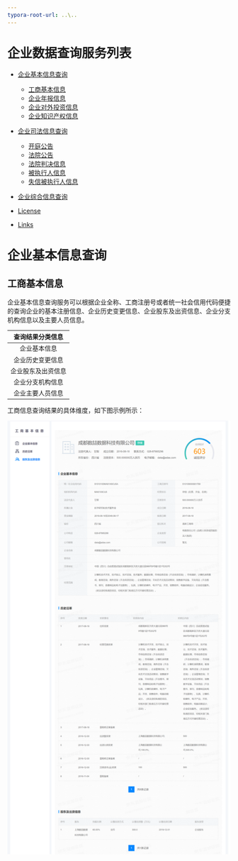 ```yaml
---
typora-root-url: ..\..
---
```


# 企业数据查询服务列表

- [企业基本信息查询](#企业基本信息查询)

    - [工商基本信息](#工商基本信息)
    - [企业年报信息](#企业年报信息)
    - [企业对外投资信息](#)
    - [企业知识产权信息](#)

- [企业司法信息查询](#typo3-setup)

    - [开庭公告](#extension)
    - [法院公告](#database)
    - [法院判决信息](#database)
    - [被执行人信息](#database)
    - [失信被执行人信息](#database)

- [企业综合信息查询](#typo3-setup)

- [License](#license)

- [Links](#links)

# 企业基本信息查询

## 工商基本信息

企业基本信息查询服务可以根据企业全称、工商注册号或者统一社会信用代码便捷的查询企业的基本注册信息、企业历史变更信息、企业股东及出资信息、企业分支机构信息以及主要人员信息。

|  查询结果分类信息  |
| :----------------: |
|    企业基本信息    |
|  企业历史变更信息  |
| 企业股东及出资信息 |
|  企业分支机构信息  |
|  企业主要人员信息  |

工商信息查询结果的具体维度，如下图示例所示：

![baseInfo](/img/searchExamples/baseInfo.png)